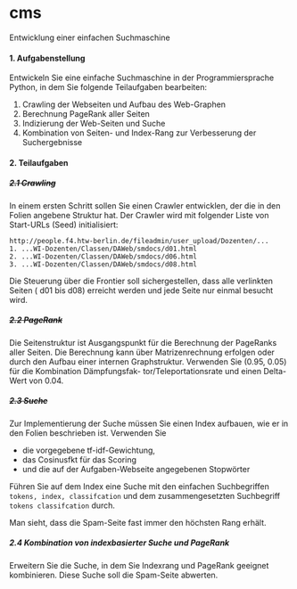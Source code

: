 # cms

Entwicklung einer einfachen Suchmaschine

#### 1. Aufgabenstellung

Entwickeln Sie eine einfache Suchmaschine in der Programmiersprache Python, in dem Sie folgende Teilaufgaben bearbeiten:

1. Crawling der Webseiten und Aufbau des Web-Graphen
2. Berechnung PageRank aller Seiten
3. Indizierung der Web-Seiten und Suche
4. Kombination von Seiten- und Index-Rang zur Verbesserung der Suchergebnisse

#### 2. Teilaufgaben
##### ~~2.1 Crawling~~

In einem ersten Schritt sollen Sie einen Crawler entwicklen, der die in den Folien angebene Struktur hat.
Der Crawler wird mit folgender Liste von Start-URLs (Seed) initialisiert:
```
http://people.f4.htw-berlin.de/fileadmin/user_upload/Dozenten/...
1. ...WI-Dozenten/Classen/DAWeb/smdocs/d01.html
2. ...WI-Dozenten/Classen/DAWeb/smdocs/d06.html
3. ...WI-Dozenten/Classen/DAWeb/smdocs/d08.html
```

Die Steuerung über die Frontier soll sichergestellen, dass alle verlinkten Seiten ( d01 bis d08) erreicht werden und jede Seite nur einmal besucht wird.

##### ~~2.2 PageRank~~
Die Seitenstruktur ist Ausgangspunkt für die Berechnung der PageRanks aller Seiten. Die Berechnung kann über Matrizenrechnung erfolgen oder durch den Aufbau einer internen Graphstruktur. Verwenden Sie (0.95, 0.05) für die Kombination Dämpfungsfak- tor/Teleportationsrate und einen Delta-Wert von 0.04.

##### ~~2.3 Suche~~
Zur Implementierung der Suche müssen Sie einen Index aufbauen, wie er in den Folien beschrieben ist. Verwenden Sie
* die vorgegebene tf-idf-Gewichtung,
* das Cosinusfkt für das Scoring
* und die auf der Aufgaben-Webseite angegebenen Stopwörter

Führen Sie auf dem Index eine Suche mit den einfachen Suchbegriffen ```tokens, index, classifcation``` und dem zusammengesetzten Suchbegriff ```tokens classifcation``` durch.

Man sieht, dass die Spam-Seite fast immer den höchsten Rang erhält.

##### 2.4 Kombination von indexbasierter Suche und PageRank
Erweitern Sie die Suche, in dem Sie Indexrang und PageRank geeignet kombinieren. Diese Suche soll die Spam-Seite abwerten.
